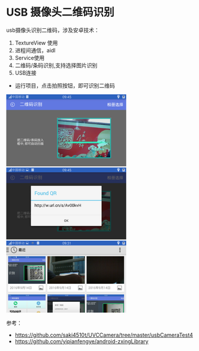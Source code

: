 USB 摄像头二维码识别
=========

usb摄像头识别二维码，涉及安卓技术：

1. TextureView 使用
2. 进程间通信，aidl
3. Service使用
4. 二维码/条码识别,支持选择图片识别
5. USB连接

+ 运行项目，点击拍照按钮，即可识别二维码

<img src="./1.png" width="320"/> <img src="./2.png" width="320"/> <img src="./3.png" width="320"/>

参考：

+ https://github.com/saki4510t/UVCCamera/tree/master/usbCameraTest4
+ https://github.com/yipianfengye/android-zxingLibrary